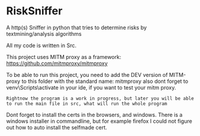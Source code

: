 # RiskSniffer
 A http(s) Sniffer in python that tries to determine risks by textmining/analysis algorithms 
 
All my code is written in Src.
 
 This project uses MITM proxy as a framework: https://github.com/mitmproxy/mitmproxy 

 To be able to run this project, you need to add the DEV version of MITM-proxy to this folder with the standard name: mitmproxy
	also dont forget to venv\Scripts\activate in your ide, if you want to test your mitm proxy.
	
	Rightnow the program is a work in progress, but later you will be able to run the main file in src, what will run the whole program

Dont forget to install the certs in the browsers, and windows. There is a windows installer in commandline, but for example firefox  I could not figure out how to auto install the selfmade cert. 
